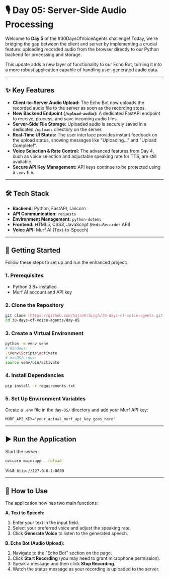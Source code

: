# 🎙️ Day 05: Server-Side Audio Processing

Welcome to **Day 5** of the #30DaysOfVoiceAgents challenge! Today, we're bridging the gap between the client and server by implementing a crucial feature: uploading recorded audio from the browser directly to our Python backend for processing and storage.

This update adds a new layer of functionality to our Echo Bot, turning it into a more robust application capable of handling user-generated audio data.



---

## ✨ Key Features

- **Client-to-Server Audio Upload:** The Echo Bot now uploads the recorded audio file to the server as soon as the recording stops.
- **New Backend Endpoint (`/upload-audio`):** A dedicated FastAPI endpoint to receive, process, and save incoming audio files.
- **Server-Side File Storage:** Uploaded audio is securely saved in a dedicated `/uploads` directory on the server.
- **Real-Time UI Status:** The user interface provides instant feedback on the upload status, showing messages like "Uploading..." and "Upload Complete!".
- **Voice Selection & Rate Control:** The advanced features from Day 4, such as voice selection and adjustable speaking rate for TTS, are still available.
- **Secure API Key Management:** API keys continue to be protected using a `.env` file.

---

## 🛠️ Tech Stack

- **Backend:** Python, FastAPI, Uvicorn
- **API Communication:** `requests`
- **Environment Management:** `python-dotenv`
- **Frontend:** HTML5, CSS3, JavaScript (`MediaRecorder` API)
- **Voice API:** Murf AI (Text-to-Speech)

---

## 🚀 Getting Started

Follow these steps to set up and run the enhanced project:

### 1. Prerequisites

- Python 3.8+ installed
- Murf AI account and API key

### 2. Clone the Repository

```bash
git clone [https://github.com/SajanKrSingh/30-days-of-voice-agents.git](https://github.com/SajanKrSingh/30-days-of-voice-agents.git)
cd 30-days-of-voice-agents/day-05
```

### 3. Create a Virtual Environment

```bash
python -m venv venv
# Windows:
.\venv\Scripts\activate
# macOS/Linux:
source venv/bin/activate
```

### 4. Install Dependencies

```bash
pip install -r requirements.txt
```

### 5. Set Up Environment Variables

Create a `.env` file in the `day-05/` directory and add your Murf API key:

```env
MURF_API_KEY="your_actual_murf_api_key_goes_here"
```

---

## ▶️ Run the Application

Start the server:

```bash
uvicorn main:app --reload
```

Visit:
`http://127.0.0.1:8000`

---

## 🧪 How to Use

The application now has two main functions:

**A. Text to Speech:**

1.  Enter your text in the input field.
2.  Select your preferred voice and adjust the speaking rate.
3.  Click **Generate Voice** to listen to the generated speech.

**B. Echo Bot (Audio Upload):**

1.  Navigate to the "Echo Bot" section on the page.
2.  Click **Start Recording** (you may need to grant microphone permission).
3.  Speak a message and then click **Stop Recording**.
4.  Watch the status message as your recording is uploaded to the server.

